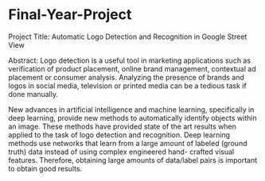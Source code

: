 # Final-Year-Project

Project Title: Automatic Logo Detection and Recognition in Google Street View

Abstract: 
      Logo detection is a useful tool in marketing applications such as verification of product placement, online brand management, contextual ad placement or consumer analysis. Analyzing the presence of brands and logos in social media, television or printed media can be a tedious task if done manually.

New advances in artificial intelligence and machine learning, specifically in deep learning, provide new methods to automatically identify objects within an image. These methods have provided state of the art results when applied to the task of logo detection and recognition. Deep learning methods use networks that learn from a large amount of labeled (ground truth) data instead of using complex engineered hand- crafted visual features. Therefore, obtaining large amounts of data/label pairs is important to obtain good results.


